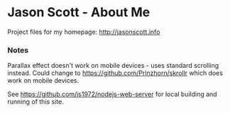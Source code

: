 # Jason Scott - About Me
Project files for my homepage: http://jasonscott.info

### Notes
Parallax effect doesn't work on mobile devices - uses standard scrolling instead. Could change to https://github.com/Prinzhorn/skrollr which does work on mobile devices.

See https://github.com/js1972/nodejs-web-server for local building and running of this site.
